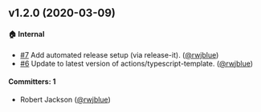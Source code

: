 ## v1.2.0 (2020-03-09)

#### :house: Internal
* [#7](https://github.com/rwjblue/setup-volta/pull/7) Add automated release setup (via release-it). ([@rwjblue](https://github.com/rwjblue))
* [#6](https://github.com/rwjblue/setup-volta/pull/6) Update to latest version of actions/typescript-template. ([@rwjblue](https://github.com/rwjblue))

#### Committers: 1
- Robert Jackson ([@rwjblue](https://github.com/rwjblue))
